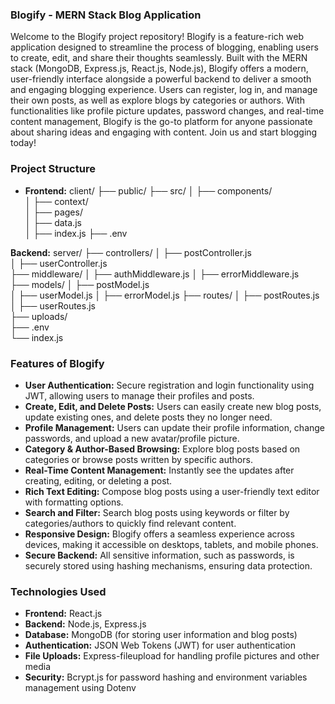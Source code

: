 ### Blogify - MERN Stack Blog Application

Welcome to the Blogify project repository! Blogify is a feature-rich web application designed to streamline the process of blogging, enabling users to create, edit, and share their thoughts seamlessly. Built with the MERN stack (MongoDB, Express.js, React.js, Node.js), Blogify offers a modern, user-friendly interface alongside a powerful backend to deliver a smooth and engaging blogging experience. Users can register, log in, and manage their own posts, as well as explore blogs by categories or authors. With functionalities like profile picture updates, password changes, and real-time content management, Blogify is the go-to platform for anyone passionate about sharing ideas and engaging with content. Join us and start blogging today!

### Project Structure

- **Frontend:**
client/
├── public/
├── src/
│   ├── components/        
│   ├── context/           
│   ├── pages/             
│   ├── data.js         
│   ├── index.js
├── .env                   


**Backend:**
server/
├── controllers/
│   ├── postController.js  
│   ├── userController.js  
├── middleware/
│   ├── authMiddleware.js
│   ├── errorMiddleware.js  
├── models/
│   ├── postModel.js       
│   ├── userModel.js
│   ├── errorModel.js 
├── routes/
│   ├── postRoutes.js      
│   ├── userRoutes.js    
├── uploads/               
├── .env                   
└── index.js               


### Features of Blogify

- **User Authentication:** Secure registration and login functionality using JWT, allowing users to manage their profiles and posts.
- **Create, Edit, and Delete Posts:** Users can easily create new blog posts, update existing ones, and delete posts they no longer need.
- **Profile Management:** Users can update their profile information, change passwords, and upload a new avatar/profile picture.
- **Category & Author-Based Browsing:** Explore blog posts based on categories or browse posts written by specific authors.
- **Real-Time Content Management:** Instantly see the updates after creating, editing, or deleting a post.
- **Rich Text Editing:** Compose blog posts using a user-friendly text editor with formatting options.
- **Search and Filter:** Search blog posts using keywords or filter by categories/authors to quickly find relevant content.
- **Responsive Design:** Blogify offers a seamless experience across devices, making it accessible on desktops, tablets, and mobile phones.
- **Secure Backend:** All sensitive information, such as passwords, is securely stored using hashing mechanisms, ensuring data protection.

### Technologies Used

- **Frontend:** React.js
- **Backend:** Node.js, Express.js
- **Database:** MongoDB (for storing user information and blog posts)
- **Authentication:** JSON Web Tokens (JWT) for user authentication 
- **File Uploads:** Express-fileupload for handling profile pictures and other media
- **Security:** Bcrypt.js for password hashing and environment variables management using Dotenv

